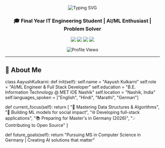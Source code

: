 <div align="center">
  <img src="https://readme-typing-svg.demolab.com?font=Fira+Code&size=32&duration=2800&pause=2000&color=A9FEF7&center=true&vCenter=true&width=940&lines=Hey+there!+I'm+Aayush+Kulkarni+%F0%9F%91%8B;AI+%26+ML+Engineer+%7C+Full+Stack+Developer;Building+Intelligent+Systems+for+Real-World+Impact" alt="Typing SVG" />
</div>

<h3 align="center">🎓 Final Year IT Engineering Student | AI/ML Enthusiast | Problem Solver</h3>

<p align="center">
  <a href="https://www.linkedin.com/in/aayush-kulkarni/"><img src="https://img.shields.io/badge/LinkedIn-0077B5?style=for-the-badge&logo=linkedin&logoColor=white"/></a>
  <a href="mailto:your.email@example.com"><img src="https://img.shields.io/badge/Email-D14836?style=for-the-badge&logo=gmail&logoColor=white"/></a>
  <a href="https://github.com/AayushKulkarni36"><img src="https://img.shields.io/badge/GitHub-100000?style=for-the-badge&logo=github&logoColor=white"/></a>
  <a href="https://leetcode.com/yourusername"><img src="https://img.shields.io/badge/LeetCode-FFA116?style=for-the-badge&logo=leetcode&logoColor=black"/></a>
</p>

<div align="center">
  <img src="https://komarev.com/ghpvc/?username=AayushKulkarni36&label=Profile%20Views&color=0e75b6&style=for-the-badge" alt="Profile Views" />
</div>

---

## 🚀 About Me

class AayushKulkarni:
def init(self):
self.name = "Aayush Kulkarni"
self.role = "AI/ML Engineer & Full Stack Developer"
self.education = "B.E. Information Technology @ MET IOE Nashik"
self.location = "Nashik, India"
self.languages_spoken = ["English", "Hindi", "Marathi", "German"]


def current_focus(self):
    return [
        "🎯 Mastering Data Structures & Algorithms",
        "🤖 Building ML models for social impact",
        "🌐 Developing full-stack applications",
        "📚 Preparing for Master's in Germany (2026)",
        "💡 Contributing to Open Source"
    ]

def future_goals(self):
    return "Pursuing MS in Computer Science in Germany | Creating AI solutions that matter"
